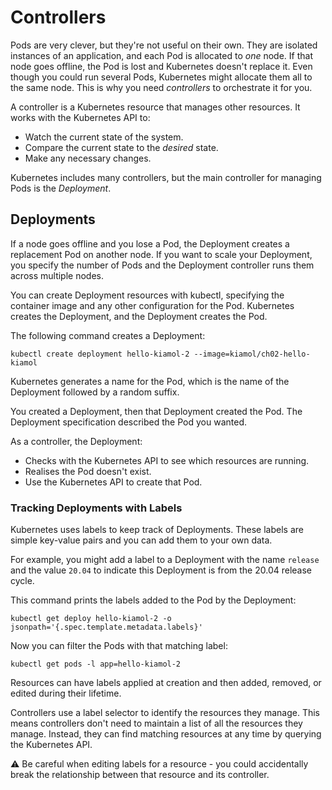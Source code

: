 # Controllers

Pods are very clever, but they're not useful on their own. They are isolated instances of an application, and each Pod is allocated to *one* node. If that node goes offline, the Pod is lost and Kubernetes doesn't replace it. Even though you could run several Pods, Kubernetes might allocate them all to the same node. This is why you need *controllers* to orchestrate it for you.

A controller is a Kubernetes resource that manages other resources. It works with the Kubernetes API to:

- Watch the current state of the system.
- Compare the current state to the *desired* state.
- Make any necessary changes.

Kubernetes includes many controllers, but the main controller for managing Pods is the *Deployment*.

## Deployments

If a node goes offline and you lose a Pod, the Deployment creates a replacement Pod on another node. If you want to scale your Deployment, you specify the number of Pods and the Deployment controller runs them across multiple nodes.

You can create Deployment resources with kubectl, specifying the container image and any other configuration for the Pod. Kubernetes creates the Deployment, and the Deployment creates the Pod.

The following command creates a Deployment:

`kubectl create deployment hello-kiamol-2 --image=kiamol/ch02-hello-kiamol`

Kubernetes generates a name for the Pod, which is the name of the Deployment followed by a random suffix.

You created a Deployment, then that Deployment created the Pod. The Deployment specification described the Pod you wanted. 

As a controller, the Deployment:

- Checks with the Kubernetes API to see which resources are running.
- Realises the Pod doesn't exist.
- Use the Kubernetes API to create that Pod.

### Tracking Deployments with Labels

Kubernetes uses labels to keep track of Deployments. These labels are simple key-value pairs and you can add them to your own data.

For example, you might add a label to a Deployment with the name `release` and the value `20.04` to indicate this Deployment is from the 20.04 release cycle.

This command prints the labels added to the Pod by the Deployment:

`kubectl get deploy hello-kiamol-2 -o jsonpath='{.spec.template.metadata.labels}'`

Now you can filter the Pods with that matching label:

`kubectl get pods -l app=hello-kiamol-2`

Resources can have labels applied at creation and then added, removed, or edited during their lifetime.

Controllers use a label selector to identify the resources they manage. This means controllers don't need to maintain a list of all the resources they manage. Instead, they can find matching resources at any time by querying the Kubernetes API.

:warning: Be careful when editing labels for a resource - you could accidentally break the relationship between that resource and its controller.